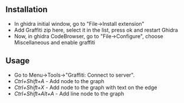 ## Installation

- In ghidra initial window, go to "File->Install extension"
- Add Graffiti zip here, select it in the list, press ok and restart Ghidra
- Now, in ghidra CodeBrowser, go to "File->Configure", choose Miscellaneous and enable graffiti

## Usage

- Go to Menu->Tools->"Graffiti: Connect to server".
- _Ctrl+Shift+A_ - Add node to the graph
- _Ctrl+Shift+X_ - Add node to the graph with text on the edge
- _Ctrl+Shift+Alt+A_ - Add line node to the graph
